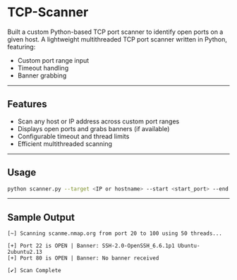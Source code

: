 # TCP-Scanner
Built a custom Python-based TCP port scanner to identify open ports on a given host.
A lightweight multithreaded TCP port scanner written in Python, featuring:
- Custom port range input
- Timeout handling
- Banner grabbing
---

## Features

- Scan any host or IP address across custom port ranges
- Displays open ports and grabs banners (if available)
- Configurable timeout and thread limits
- Efficient multithreaded scanning 

---

## Usage

```bash
python scanner.py --target <IP or hostname> --start <start_port> --end <end_port> --timeout <seconds> 
```
---

## Sample Output
```vbnet
[~] Scanning scanme.nmap.org from port 20 to 100 using 50 threads...

[+] Port 22 is OPEN | Banner: SSH-2.0-OpenSSH_6.6.1p1 Ubuntu-2ubuntu2.13
[+] Port 80 is OPEN | Banner: No banner received

[✔] Scan Complete
```



